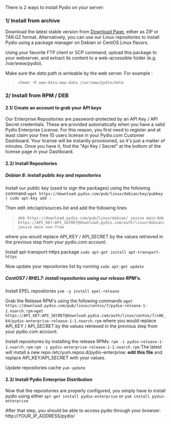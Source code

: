 There is 2 ways to install Pydio on your server:

### 1/ Install from archive

Download the latest stable version from [Download Page](https://pyd.io/download), either as ZIP or TAR.GZ format. Alternatively, you can use our Linux repositories to install Pydio using a package manager on Debian or CentOS Linux flavors.

Using your favorite FTP client or SCP command, upload this package to your webserver, and extract its content to a web-accessible folder (e.g. */var/www/pydio*).

Make sure the *data* path is writeable by the web server. For example :

> `chown -R www-data:www-data /var/www/pydio/data`

### 2/ Install from RPM / DEB

#### 2.1/ Create an account to grab your API keys

Our Enterprise Repositories are password-protected by an API Key / API Secret credentials. These are provided automatically when you have a valid Pydio Enterprise License. For this reason, you first need to register and at least claim your free 10 users license in your Pydio.com Customer Dashboard. Your license will be instantly provisioned, so it's just a matter of minutes. Once you have it, find the "Api Key / Secret" at the bottom of the license page in your Dashboard.

#### 2.2/ Install Repositories

##### Debian 8: install public key and repositories

Install our public key (used to sign the packages) using the following command `wget https://download.pydio.com/pub/linux/debian/key/pubkey | sudo apt-key add -`

Then edit /etc/apt/sources.list and add the following lines

> `deb https://download.pydio.com/pub/linux/debian/ jessie main`
> `deb https://API_KEY:API_SECRET@download.pydio.com/auth/linux/debian/ jessie main non-free`

where you would replace API_KEY / API_SECRET by the values retrieved in the previous step from your pydio.com account.

Install apt-transport-https package `sudo apt-get install apt-transport-https`

Now update your repositories list by running `sudo apt-get update`

##### CentOS7 / RHEL7: install repositories using our release RPM's.

Install EPEL repositories `yum -y install epel-release`

Grab the Release RPM's using the following commands `wget https://download.pydio.com/pub/linux/centos/7/pydio-release-1-1.noarch.rpm` `wget https://API_KEY:API_SECRET@download.pydio.com/auth/linux/centos/7/x86_64/pydio-enterprise-release-1-1.noarch.rpm` where you would replace API_KEY / API_SECRET by the values retrieved in the previous step from your pydio.com account.

Install repositories by installing the release RPMs: `rpm -i pydio-release-1-1.noarch.rpm` `rpm -i pydio-enterprise-release-1-1.noarch.rpm` The latest will install a new repo /etc/yum.repos.d/pydio-enterprise: **edit this file** and replace API_KEY/API_SECRET with your values.

Update repositories cache `yum update`

#### 2.3/ Install Pydio Enterprise Distribution

Now that the repositories are properly configured, you simply have to install pydio using either `apt-get install pydio-enterprise` or `yum install pydio-enterprise`

After that step, you should be able to access pydio through your browser: http://YOUR_IP_ADDRESS/pydio/
